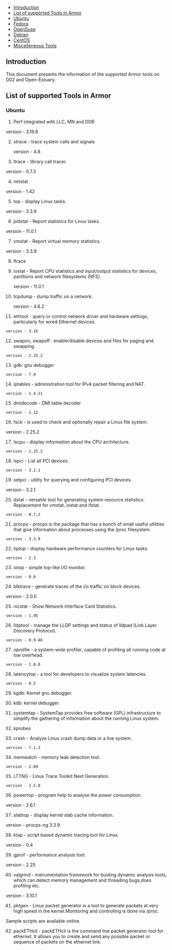* [Introduction](#1)
* [List of supported Tools in Armor](#2)
 * [Ubuntu](#2.1)
 * [Fedora](#2.2)
 * [OpenSuse](#2.3)
 * [Debian](#2.4)
 * [CentOS](#2.5)
 * [Miscelleneous Tools](#2.6)
 
 <h2 id="1">Introduction</h2>
 
 This document presents the information of the supported Armor tools on D02 and Open-Estuary. 
 
 <h2 id="2">List of supported Tools in Armor</h2>

<h3 id="2.1">Ubuntu</h3>
 
 1. Perf integrated with LLC, MN and DDR
 
   version - 3.19.8
   
 2. strace - trace system calls and signals
 
    version - 4.8
 3. ltrace - library call tracer.
 
   version - 0.7.3
   
 4. netstat   
 
   version - 1.42
   
 5. top - display Linux tasks. 
 
   version - 3.3.9 
   
 6. pidstat - Report statistics for Linux tasks.
 
   version - 11.0.1 
   
 7. vmstat - Report virtual memory statistics.
 
   version - 3.3.9
   
 8. ftrace
 
 9. iostat -  Report CPU statistics and input/output statistics for devices, partitions and network filesystems (NFS). 
 
    version - 11.0.1

 10. tcpdump - dump traffic on a network.

     version - 4.6.2
    
 11. ethtool - query or control network driver and hardware settings, particularly for wired Ethernet devices. 

    version - 3.16    
    
 12. swapon, swapoff : enable/disable devices and files for paging and swapping. 

    version - 2.25.2   
    
 13. gdb: gnu debugger

    version - 7.9
   
 14. iptables - administration tool for IPv4 packet filtering and NAT.

    version - 1.4.21
    
 15. dmidecode - DMI table decoder

    version - 2.12
   
 16. fsck - is used to check and optionally repair a Linux file system.

   version - 2.25.2
    
 17. lscpu - display information about the CPU architecture. 

    version - 2.25.2 
   
 18. lspci - List all PCI devices. 

    version - 3.2.1 
   
 19. setpci - utility for querying and configuring PCI devices.  

   version - 3.2.1 
   
 20. dstat - versatile tool for generating system resource statistics. Replacement for vmstat, iostat and ifstat.

    version - 0.7.2
   
 21. procps - procps is the package that has a bunch of small useful utilities that give information about processes using the /proc filesystem.

    version - 3.3.9
   
 22. tiptop - display hardware performance counters for Linux tasks.

    version - 2.3
   
 23. iotop - simple top-like I/O monitor.

    version - 0.6
   
 24. blktrace - generate traces of the i/o traffic on block devices.

   version - 2.0.0
   
 25. nicstat - Show Network Interface Card Statistics.

    version - 1.95
    
 26. lldptool - manage the LLDP settings and status of lldpad (Link Layer Discovery Protocol).

    version - 0.9.46
    
 27. oprofile - a system-wide profiler, capable of profiling all running code at low overhead.

    version - 1.0.0
   
 28. latencytop - a tool for developers to visualize system latencies.

    version - 0.5
   
 29. kgdb: Kernel gnu debugger.

 30. kdb: kernel debugger.

 31. systemtap - SystemTap provides free software (GPL) infrastructure to simplify the gathering of information about the running Linux system. 

 32. kprobes  

 33. crash - Analyze Linux crash dump data or a live system.

    version - 7.1.3
   
 34. memwatch - memory leak detection tool.

    version - 2.69
   
 35. LTTNG - Linux Trace Toolkit Next Generation.

    version - 2.5.0
   
 36. powertop - program help to analyse the power consumption.

   version - 2.6.1
   
 37. slabtop - display kernel slab cache information.

   version - procps-ng 3.3.9
   
 38. ktap - script based dynamic tracing tool for Linux.

   version - 0.4
   
 39. gprof - performance analysis tool.

   version - 2.25
   
 40. valgrind - instrumentation framework for buiding dynamic analysis tools, which can detect memory management and threading bugs,does profiling etc. 

   version - 3.10.1
   
 41. pktgen - Linux packet generator is a tool to generate packets at very high speed in the kernel.Monitoring and controlling is done via /proc.

  Sample scripts are available online.
  
 42. packETHcli - packETHcli is the command line packet generator tool for ethernet. It allows you to create and send any possible packet or sequence of packets on the ethernet link. 

